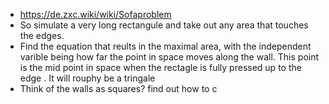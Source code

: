  - https://de.zxc.wiki/wiki/Sofaproblem
 - So simulate a very long rectangule and take out any area that touches the edges.
 - Find the equation that reults in the maximal area, with the independent varible being how far the point in space moves along the wall. This point is the mid point in space when the rectagle is fully pressed up to the edge . It will rouphy be a tringale
 - Think of the walls as squares? find out how to c
<!--stackedit_data:
eyJoaXN0b3J5IjpbLTM3ODA0MDg4OSwxNzY3NDI3MTgzXX0=
-->